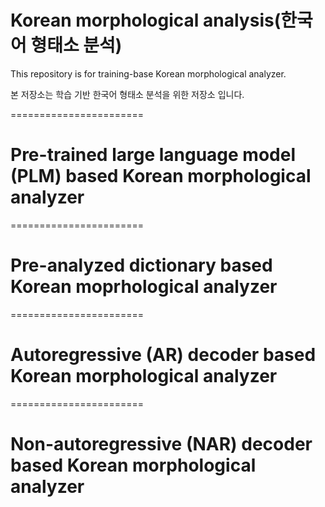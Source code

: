 # Korean morphological analysis(한국어 형태소 분석)

This repository is for training-base Korean morphological analyzer.

본 저장소는 학습 기반 한국어 형태소 분석을 위한 저장소 입니다.

=======================

# Pre-trained large language model (PLM) based Korean morphological analyzer

=======================

# Pre-analyzed dictionary based Korean moprhological analyzer

=======================

# Autoregressive (AR) decoder based Korean morphological analyzer

=======================

# Non-autoregressive (NAR) decoder based Korean morphological analyzer